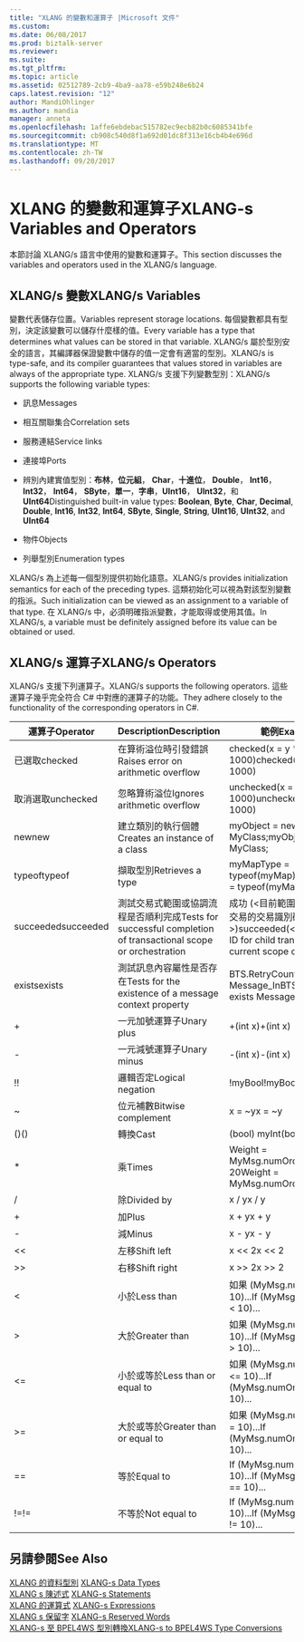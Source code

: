 ```yaml
---
title: "XLANG 的變數和運算子 |Microsoft 文件"
ms.custom: 
ms.date: 06/08/2017
ms.prod: biztalk-server
ms.reviewer: 
ms.suite: 
ms.tgt_pltfrm: 
ms.topic: article
ms.assetid: 02512789-2cb9-4ba9-aa78-e59b248e6b24
caps.latest.revision: "12"
author: MandiOhlinger
ms.author: mandia
manager: anneta
ms.openlocfilehash: 1affe6ebdebac515782ec9ecb82b0c6085341bfe
ms.sourcegitcommit: cb908c540d8f1a692d01dc8f313e16cb4b4e696d
ms.translationtype: MT
ms.contentlocale: zh-TW
ms.lasthandoff: 09/20/2017
---
```

# <a name="xlang-s-variables-and-operators"></a><span data-ttu-id="69510-102">XLANG 的變數和運算子</span><span class="sxs-lookup"><span data-stu-id="69510-102">XLANG-s Variables and Operators</span></span>
<span data-ttu-id="69510-103">本節討論 XLANG/s 語言中使用的變數和運算子。</span><span class="sxs-lookup"><span data-stu-id="69510-103">This section discusses the variables and operators used in the XLANG/s language.</span></span>  
  
## <a name="xlangs-variables"></a><span data-ttu-id="69510-104">XLANG/s 變數</span><span class="sxs-lookup"><span data-stu-id="69510-104">XLANG/s Variables</span></span>  
 <span data-ttu-id="69510-105">變數代表儲存位置。</span><span class="sxs-lookup"><span data-stu-id="69510-105">Variables represent storage locations.</span></span> <span data-ttu-id="69510-106">每個變數都具有型別，決定該變數可以儲存什麼樣的值。</span><span class="sxs-lookup"><span data-stu-id="69510-106">Every variable has a type that determines what values can be stored in that variable.</span></span> <span data-ttu-id="69510-107">XLANG/s 屬於型別安全的語言，其編譯器保證變數中儲存的值一定會有適當的型別。</span><span class="sxs-lookup"><span data-stu-id="69510-107">XLANG/s is type-safe, and its compiler guarantees that values stored in variables are always of the appropriate type.</span></span> <span data-ttu-id="69510-108">XLANG/s 支援下列變數型別：</span><span class="sxs-lookup"><span data-stu-id="69510-108">XLANG/s supports the following variable types:</span></span>  
  
-   <span data-ttu-id="69510-109">訊息</span><span class="sxs-lookup"><span data-stu-id="69510-109">Messages</span></span>  
  
-   <span data-ttu-id="69510-110">相互關聯集合</span><span class="sxs-lookup"><span data-stu-id="69510-110">Correlation sets</span></span>  
  
-   <span data-ttu-id="69510-111">服務連結</span><span class="sxs-lookup"><span data-stu-id="69510-111">Service links</span></span>  
  
-   <span data-ttu-id="69510-112">連接埠</span><span class="sxs-lookup"><span data-stu-id="69510-112">Ports</span></span>  
  
-   <span data-ttu-id="69510-113">辨別內建實值型別：**布林**，**位元組**， **Char**，**十進位**， **Double**， **Int16**， **Int32**， **Int64**， **SByte**，**單一**，**字串**，**UInt16**， **UInt32**，和**UInt64**</span><span class="sxs-lookup"><span data-stu-id="69510-113">Distinguished built-in value types: **Boolean**, **Byte**, **Char**, **Decimal**, **Double**, **Int16**, **Int32**, **Int64**, **SByte**, **Single**, **String**, **UInt16**, **UInt32**, and **UInt64**</span></span>  
  
-   <span data-ttu-id="69510-114">物件</span><span class="sxs-lookup"><span data-stu-id="69510-114">Objects</span></span>  
  
-   <span data-ttu-id="69510-115">列舉型別</span><span class="sxs-lookup"><span data-stu-id="69510-115">Enumeration types</span></span>  
  
 <span data-ttu-id="69510-116">XLANG/s 為上述每一個型別提供初始化語意。</span><span class="sxs-lookup"><span data-stu-id="69510-116">XLANG/s provides initialization semantics for each of the preceding types.</span></span> <span data-ttu-id="69510-117">這類初始化可以視為對該型別變數的指派。</span><span class="sxs-lookup"><span data-stu-id="69510-117">Such initialization can be viewed as an assignment to a variable of that type.</span></span> <span data-ttu-id="69510-118">在 XLANG/s 中，必須明確指派變數，才能取得或使用其值。</span><span class="sxs-lookup"><span data-stu-id="69510-118">In XLANG/s, a variable must be definitely assigned before its value can be obtained or used.</span></span>  
  
## <a name="xlangs-operators"></a><span data-ttu-id="69510-119">XLANG/s 運算子</span><span class="sxs-lookup"><span data-stu-id="69510-119">XLANG/s Operators</span></span>  
 <span data-ttu-id="69510-120">XLANG/s 支援下列運算子。</span><span class="sxs-lookup"><span data-stu-id="69510-120">XLANG/s supports the following operators.</span></span> <span data-ttu-id="69510-121">這些運算子幾乎完全符合 C# 中對應的運算子的功能。</span><span class="sxs-lookup"><span data-stu-id="69510-121">They adhere closely to the functionality of the corresponding operators in C#.</span></span>  
  
|<span data-ttu-id="69510-122">運算子</span><span class="sxs-lookup"><span data-stu-id="69510-122">Operator</span></span>|<span data-ttu-id="69510-123">Description</span><span class="sxs-lookup"><span data-stu-id="69510-123">Description</span></span>|<span data-ttu-id="69510-124">範例</span><span class="sxs-lookup"><span data-stu-id="69510-124">Example</span></span>|  
|--------------|-----------------|-------------|  
|<span data-ttu-id="69510-125">已選取</span><span class="sxs-lookup"><span data-stu-id="69510-125">checked</span></span>|<span data-ttu-id="69510-126">在算術溢位時引發錯誤</span><span class="sxs-lookup"><span data-stu-id="69510-126">Raises error on arithmetic overflow</span></span>|<span data-ttu-id="69510-127">checked(x = y * 1000)</span><span class="sxs-lookup"><span data-stu-id="69510-127">checked(x = y * 1000)</span></span>|  
|<span data-ttu-id="69510-128">取消選取</span><span class="sxs-lookup"><span data-stu-id="69510-128">unchecked</span></span>|<span data-ttu-id="69510-129">忽略算術溢位</span><span class="sxs-lookup"><span data-stu-id="69510-129">Ignores arithmetic overflow</span></span>|<span data-ttu-id="69510-130">unchecked(x = y * 1000)</span><span class="sxs-lookup"><span data-stu-id="69510-130">unchecked(x = y * 1000)</span></span>|  
|<span data-ttu-id="69510-131">new</span><span class="sxs-lookup"><span data-stu-id="69510-131">new</span></span>|<span data-ttu-id="69510-132">建立類別的執行個體</span><span class="sxs-lookup"><span data-stu-id="69510-132">Creates an instance of a class</span></span>|<span data-ttu-id="69510-133">myObject = new MyClass;</span><span class="sxs-lookup"><span data-stu-id="69510-133">myObject = new MyClass;</span></span>|  
|<span data-ttu-id="69510-134">typeof</span><span class="sxs-lookup"><span data-stu-id="69510-134">typeof</span></span>|<span data-ttu-id="69510-135">擷取型別</span><span class="sxs-lookup"><span data-stu-id="69510-135">Retrieves a type</span></span>|<span data-ttu-id="69510-136">myMapType = typeof(myMap)</span><span class="sxs-lookup"><span data-stu-id="69510-136">myMapType = typeof(myMap)</span></span>|  
|<span data-ttu-id="69510-137">succeeded</span><span class="sxs-lookup"><span data-stu-id="69510-137">succeeded</span></span>|<span data-ttu-id="69510-138">測試交易式範圍或協調流程是否順利完成</span><span class="sxs-lookup"><span data-stu-id="69510-138">Tests for successful completion of transactional scope or orchestration</span></span>|<span data-ttu-id="69510-139">成功 (\<目前範圍或服務的子交易的交易識別碼 >)</span><span class="sxs-lookup"><span data-stu-id="69510-139">succeeded(\<transaction ID for child transaction of current scope or service>)</span></span>|  
|<span data-ttu-id="69510-140">exists</span><span class="sxs-lookup"><span data-stu-id="69510-140">exists</span></span>|<span data-ttu-id="69510-141">測試訊息內容屬性是否存在</span><span class="sxs-lookup"><span data-stu-id="69510-141">Tests for the existence of a message context property</span></span>|<span data-ttu-id="69510-142">BTS.RetryCount exists Message_In</span><span class="sxs-lookup"><span data-stu-id="69510-142">BTS.RetryCount exists Message_In</span></span>|  
|+|<span data-ttu-id="69510-143">一元加號運算子</span><span class="sxs-lookup"><span data-stu-id="69510-143">Unary plus</span></span>|<span data-ttu-id="69510-144">+(int x)</span><span class="sxs-lookup"><span data-stu-id="69510-144">+(int x)</span></span>|  
|-|<span data-ttu-id="69510-145">一元減號運算子</span><span class="sxs-lookup"><span data-stu-id="69510-145">Unary minus</span></span>|<span data-ttu-id="69510-146">-(int x)</span><span class="sxs-lookup"><span data-stu-id="69510-146">-(int x)</span></span>|  
|<span data-ttu-id="69510-147">!</span><span class="sxs-lookup"><span data-stu-id="69510-147">!</span></span>|<span data-ttu-id="69510-148">邏輯否定</span><span class="sxs-lookup"><span data-stu-id="69510-148">Logical negation</span></span>|<span data-ttu-id="69510-149">!myBool</span><span class="sxs-lookup"><span data-stu-id="69510-149">!myBool</span></span>|  
|~|<span data-ttu-id="69510-150">位元補數</span><span class="sxs-lookup"><span data-stu-id="69510-150">Bitwise complement</span></span>|<span data-ttu-id="69510-151">x = ~y</span><span class="sxs-lookup"><span data-stu-id="69510-151">x = ~y</span></span>|  
|<span data-ttu-id="69510-152">()</span><span class="sxs-lookup"><span data-stu-id="69510-152">()</span></span>|<span data-ttu-id="69510-153">轉換</span><span class="sxs-lookup"><span data-stu-id="69510-153">Cast</span></span>|<span data-ttu-id="69510-154">(bool) myInt</span><span class="sxs-lookup"><span data-stu-id="69510-154">(bool) myInt</span></span>|  
|*|<span data-ttu-id="69510-155">乘</span><span class="sxs-lookup"><span data-stu-id="69510-155">Times</span></span>|<span data-ttu-id="69510-156">Weight = MyMsg.numOrders * 20</span><span class="sxs-lookup"><span data-stu-id="69510-156">Weight = MyMsg.numOrders * 20</span></span>|  
|/|<span data-ttu-id="69510-157">除</span><span class="sxs-lookup"><span data-stu-id="69510-157">Divided by</span></span>|<span data-ttu-id="69510-158">x / y</span><span class="sxs-lookup"><span data-stu-id="69510-158">x / y</span></span>|  
|+|<span data-ttu-id="69510-159">加</span><span class="sxs-lookup"><span data-stu-id="69510-159">Plus</span></span>|<span data-ttu-id="69510-160">x + y</span><span class="sxs-lookup"><span data-stu-id="69510-160">x + y</span></span>|  
|-|<span data-ttu-id="69510-161">減</span><span class="sxs-lookup"><span data-stu-id="69510-161">Minus</span></span>|<span data-ttu-id="69510-162">x - y</span><span class="sxs-lookup"><span data-stu-id="69510-162">x - y</span></span>|  
|<<|<span data-ttu-id="69510-163">左移</span><span class="sxs-lookup"><span data-stu-id="69510-163">Shift left</span></span>|<span data-ttu-id="69510-164">x <\< 2</span><span class="sxs-lookup"><span data-stu-id="69510-164">x <\< 2</span></span>|  
|>>|<span data-ttu-id="69510-165">右移</span><span class="sxs-lookup"><span data-stu-id="69510-165">Shift right</span></span>|<span data-ttu-id="69510-166">x >> 2</span><span class="sxs-lookup"><span data-stu-id="69510-166">x >> 2</span></span>|  
|<|<span data-ttu-id="69510-167">小於</span><span class="sxs-lookup"><span data-stu-id="69510-167">Less than</span></span>|<span data-ttu-id="69510-168">如果 (MyMsg.numOrders \< 10)...</span><span class="sxs-lookup"><span data-stu-id="69510-168">If (MyMsg.numOrders \< 10)...</span></span>|  
|>|<span data-ttu-id="69510-169">大於</span><span class="sxs-lookup"><span data-stu-id="69510-169">Greater than</span></span>|<span data-ttu-id="69510-170">如果 (MyMsg.numOrders > 10)...</span><span class="sxs-lookup"><span data-stu-id="69510-170">If (MyMsg.numOrders > 10)...</span></span>|  
|<=|<span data-ttu-id="69510-171">小於或等於</span><span class="sxs-lookup"><span data-stu-id="69510-171">Less than or equal to</span></span>|<span data-ttu-id="69510-172">如果 (MyMsg.numOrders \<= 10)...</span><span class="sxs-lookup"><span data-stu-id="69510-172">If (MyMsg.numOrders \<= 10)...</span></span>|  
|>=|<span data-ttu-id="69510-173">大於或等於</span><span class="sxs-lookup"><span data-stu-id="69510-173">Greater than or equal to</span></span>|<span data-ttu-id="69510-174">如果 (MyMsg.numOrders > = 10)...</span><span class="sxs-lookup"><span data-stu-id="69510-174">If (MyMsg.numOrders >= 10)...</span></span>|  
|==|<span data-ttu-id="69510-175">等於</span><span class="sxs-lookup"><span data-stu-id="69510-175">Equal to</span></span>|<span data-ttu-id="69510-176">If (MyMsg.numOrders == 10)...</span><span class="sxs-lookup"><span data-stu-id="69510-176">If (MyMsg.numOrders == 10)...</span></span>|  
|<span data-ttu-id="69510-177">!=</span><span class="sxs-lookup"><span data-stu-id="69510-177">!=</span></span>|<span data-ttu-id="69510-178">不等於</span><span class="sxs-lookup"><span data-stu-id="69510-178">Not equal to</span></span>|<span data-ttu-id="69510-179">If (MyMsg.numOrders != 10)...</span><span class="sxs-lookup"><span data-stu-id="69510-179">If (MyMsg.numOrders != 10)...</span></span>|  
  
## <a name="see-also"></a><span data-ttu-id="69510-180">另請參閱</span><span class="sxs-lookup"><span data-stu-id="69510-180">See Also</span></span>  
 <span data-ttu-id="69510-181">[XLANG 的資料型別](../core/xlang-s-data-types.md) </span><span class="sxs-lookup"><span data-stu-id="69510-181">[XLANG-s Data Types](../core/xlang-s-data-types.md) </span></span>  
 <span data-ttu-id="69510-182">[XLANG s 陳述式](../core/xlang-s-statements.md) </span><span class="sxs-lookup"><span data-stu-id="69510-182">[XLANG-s Statements](../core/xlang-s-statements.md) </span></span>  
 <span data-ttu-id="69510-183">[XLANG 的運算式](../core/xlang-s-expressions.md) </span><span class="sxs-lookup"><span data-stu-id="69510-183">[XLANG-s Expressions](../core/xlang-s-expressions.md) </span></span>  
 <span data-ttu-id="69510-184">[XLANG s 保留字](../core/xlang-s-reserved-words.md) </span><span class="sxs-lookup"><span data-stu-id="69510-184">[XLANG-s Reserved Words](../core/xlang-s-reserved-words.md) </span></span>  
 [<span data-ttu-id="69510-185">XLANG-s 至 BPEL4WS 型別轉換</span><span class="sxs-lookup"><span data-stu-id="69510-185">XLANG-s to BPEL4WS Type Conversions</span></span>](../core/xlang-s-to-bpel4ws-type-conversions.md)